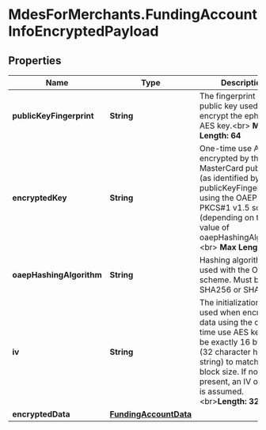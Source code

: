 # MdesForMerchants.FundingAccountInfoEncryptedPayload

## Properties

Name | Type | Description | Notes
------------ | ------------- | ------------- | -------------
**publicKeyFingerprint** | **String** | The fingerprint of the public key used to encrypt the ephemeral AES key.&lt;br&gt; __Max Length: 64__  | [optional] 
**encryptedKey** | **String** | One-time use AES key encrypted by the MasterCard public key (as identified by publicKeyFingerprint) using the OAEP or PKCS#1 v1.5 scheme (depending on the value of oaepHashingAlgorithm. &lt;br&gt; __Max Length: 512__  | [optional] 
**oaepHashingAlgorithm** | **String** | Hashing algorithm used with the OAEP scheme. Must be either SHA256 or SHA512.  | [optional] 
**iv** | **String** | The initialization vector used when encrypting data using the one-time use AES key. Must be exactly 16 bytes (32 character hex string) to match the block size. If not present, an IV of zero is assumed.  &lt;br&gt;__Length: 32__  | [optional] 
**encryptedData** | [**FundingAccountData**](FundingAccountData.md) |  | [optional] 


